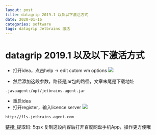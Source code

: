 ```yaml
---
layout: post
title: datagrip 2019.1 以及以下激活方式
date: 2020-01-16
categories: software
tags: datagrip Jetbrains 激活
---
```


# datagrip 2019.1 以及以下激活方式


- 打开idea，点击help -> edit cutom vm options
![](https://tva1.sinaimg.cn/large/006tNbRwly1gazlu5b7ypj30nm0tatbs.jpg)

- 然后添加这段参数，路径是jar包的路径，文章末尾是下载地址

```
-javaagent:/opt/jetbrains-agent.jar
```

- 重启idea
- 打开register，输入licence server
![](https://tva1.sinaimg.cn/large/006tNbRwgy1gbfhknx00qj30qe0mqac7.jpg)

```
http://fls.jetbrains-agent.com

```



[链接: ](https://pan.baidu.com/s/17FD1fL7mG_6f4J1Ksg_04w) 提取码: 5qsx 复制这段内容后打开百度网盘手机App，操作更方便哦